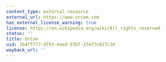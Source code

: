 ```yaml
---
content_type: external-resource
external_url: https://www.orcam.com
has_external_license_warning: true
license: https://en.wikipedia.org/wiki/All_rights_reserved
status: ''
title: OrCam
uid: 1b4ff777-df93-4aed-93bf-1fe77c027c3d
wayback_url: ''
---
```

